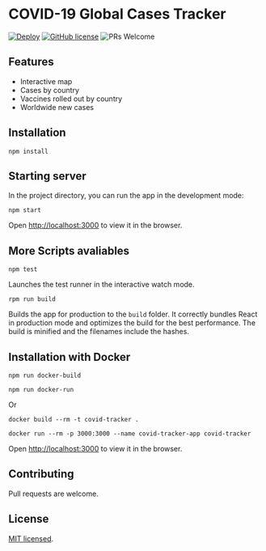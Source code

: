 # COVID-19 Global Cases Tracker

[![Deploy](https://github.com/alexjcm/react-covid-tracker/actions/workflows/build-and-deploy.yml/badge.svg)](https://github.com/alexjcm/react-covid-tracker/actions) [![GitHub license](https://img.shields.io/badge/license-MIT-blue.svg)](https://github.com/facebook/react/blob/master/LICENSE) ![PRs Welcome](https://img.shields.io/badge/PRs-welcome-brightgreen.svg)

## Features

- Interactive map
- Cases by country
- Vaccines rolled out by country
- Worldwide new cases

## Installation

`npm install`

## Starting server

In the project directory, you can run the app in the development mode:

`npm start`

Open [http://localhost:3000](http://localhost:3000) to view it in the browser.

## More Scripts avaliables

`npm test`

Launches the test runner in the interactive watch mode.

`rpm run build`

Builds the app for production to the `build` folder. It correctly bundles React in production mode and optimizes the build for the best performance. The build is minified and the filenames include the hashes.

## Installation with Docker

`npm run docker-build`

`npm run docker-run`

Or

`docker build --rm -t covid-tracker .`

`docker run --rm -p 3000:3000 --name covid-tracker-app covid-tracker`

Open [http://localhost:3000](http://localhost:3000) to view it in the browser.

## Contributing

Pull requests are welcome.

## License

[MIT licensed](./LICENSE).
